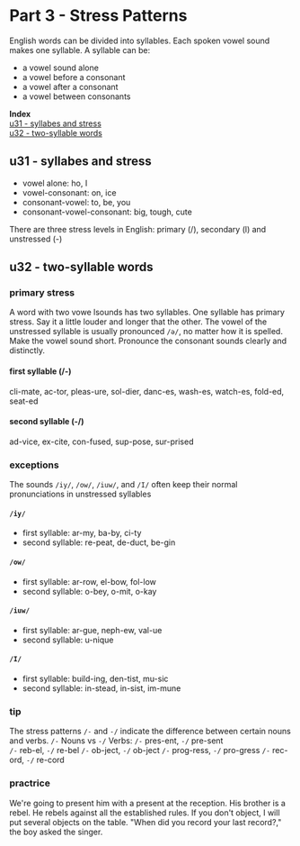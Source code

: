 # Part 3 - Stress Patterns

English words can be divided into syllables. Each spoken vowel sound makes one syllable. A syllable can be:
- a vowel sound alone
- a vowel before a consonant
- a vowel after a consonant
- a vowel between consonants

**Index**  
[u31 - syllabes and stress](#u31---syllabes-and-stress)  
[u32 - two-syllable words](#u32---two-syllable-words)  

## u31 - syllabes and stress
- vowel alone: ho, I
- vowel-consonant: on, ice
- consonant-vowel: to, be, you
- consonant-vowel-consonant: big, tough, cute

There are three stress levels in English: primary (/), secondary (l) and unstressed (-)

## u32 - two-syllable words
### primary stress
A word with two vowe lsounds has two syllables. One syllable has primary stress. Say it a little louder and longer that the other. The vowel of the unstressed syllable is usually pronounced `/ə/`, no matter how it is spelled. Make the vowel sound short. Pronounce the consonant sounds clearly and distinctly.

#### first syllable (/-)
cli-mate, ac-tor, pleas-ure, sol-dier, danc-es, wash-es, watch-es, fold-ed, seat-ed

#### second syllable (-/)
ad-vice, ex-cite, con-fused, sup-pose, sur-prised

### exceptions
The sounds `/iy/`, `/ow/`, `/iuw/`, and `/I/` often keep their normal pronunciations in unstressed syllables

#### `/iy/`
- first syllable: ar-my, ba-by, ci-ty
- second syllable: re-peat, de-duct, be-gin

#### `/ow/`
- first syllable: ar-row, el-bow, fol-low
- second syllable: o-bey, o-mit, o-kay

#### `/iuw/`
- first syllable: ar-gue, neph-ew, val-ue
- second syllable: u-nique

#### `/I/`
- first syllable: build-ing, den-tist, mu-sic
- second syllable: in-stead, in-sist, im-mune

### tip
The stress patterns `/-` and `-/` indicate the difference between certain nouns and verbs.
`/-` Nouns vs `-/` Verbs: 
`/-` pres-ent, `-/` pre-sent  
`/-` reb-el, `-/` re-bel 
`/-` ob-ject, `-/` ob-ject 
`/-` prog-ress, `-/` pro-gress 
`/-` rec-ord, `-/` re-cord

### practrice
We're going to present him with a present at the reception. His brother is a rebel. He rebels against all the established rules. If you don't object, I will put several objects on the table. "When did you record your last record?," the boy asked the singer.